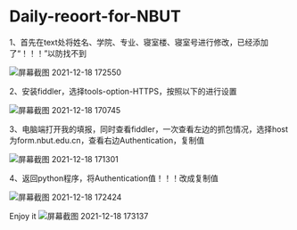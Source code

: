 # Daily-reoort-for-NBUT
1、首先在text处将姓名、学院、专业、寝室楼、寝室号进行修改，已经添加了“！！！”以防找不到

![屏幕截图 2021-12-18 172550](https://user-images.githubusercontent.com/83929038/146636302-d60097e2-0f97-4238-91aa-eb670ada744e.png)

2、安装fiddler，选择tools-option-HTTPS，按照以下的进行设置

![屏幕截图 2021-12-18 170745](https://user-images.githubusercontent.com/83929038/146635843-59715d80-e369-47c8-af8b-747da6562708.png)

3、电脑端打开我的填报，同时查看fiddler，一次查看左边的抓包情况，选择host为form.nbut.edu.cn，查看右边Authentication，复制值

![屏幕截图 2021-12-18 171301](https://user-images.githubusercontent.com/83929038/146636136-4073163e-1fbc-4db4-88d1-8fbc01f3b6f5.png)

4、返回python程序，将Authentication值！！！改成复制值

![屏幕截图 2021-12-18 172424](https://user-images.githubusercontent.com/83929038/146636259-eff33cd6-50b9-446f-b283-ce3ae2bc1b80.png)

Enjoy it
![屏幕截图 2021-12-18 173137](https://user-images.githubusercontent.com/83929038/146636435-96879a79-65b3-4458-a875-dc51b3c70c54.png)
